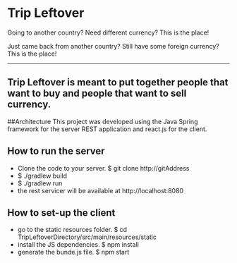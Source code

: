 # Trip Leftover

Going to another country? Need different currency? This is the place!

Just came back from another country? Still have some foreign currency? This is the place!

----
Trip Leftover is meant to put together people that want to buy and people that want to sell currency.
----


##Architecture
This project was developed using the Java Spring framework for the server REST application and react.js for the client.
 

## How to run the server

* Clone the code to your server. $ git clone http://gitAddress
* $ ./gradlew build
* $ ./gradlew run
* the rest servicer will be available at http://localhost:8080

## How to set-up the client
* go to the static resources folder. $ cd TripLeftoverDirectory/src/main/resources/static
* install the JS dependencies. $ npm install
* generate the bunde.js file. $ npm start